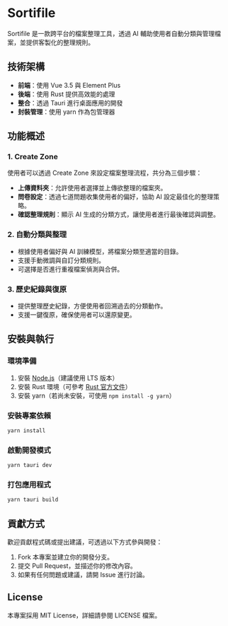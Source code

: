 # Sortifile

Sortifile 是一款跨平台的檔案整理工具，透過 AI 輔助使用者自動分類與管理檔案，並提供客製化的整理規則。

## 技術架構

- **前端**：使用 Vue 3.5 與 Element Plus
- **後端**：使用 Rust 提供高效能的處理
- **整合**：透過 Tauri 進行桌面應用的開發
- **封裝管理**：使用 yarn 作為包管理器

## 功能概述

### 1. **Create Zone**
使用者可以透過 Create Zone 來設定檔案整理流程，共分為三個步驟：
- **上傳資料夾**：允許使用者選擇並上傳欲整理的檔案夾。
- **問卷設定**：透過七道問題收集使用者的偏好，協助 AI 設定最佳化的整理策略。
- **確認整理規則**：顯示 AI 生成的分類方式，讓使用者進行最後確認與調整。

### 2. **自動分類與整理**
- 根據使用者偏好與 AI 訓練模型，將檔案分類至適當的目錄。
- 支援手動微調與自訂分類規則。
- 可選擇是否進行重複檔案偵測與合併。

### 3. **歷史紀錄與復原**
- 提供整理歷史紀錄，方便使用者回溯過去的分類動作。
- 支援一鍵復原，確保使用者可以還原變更。

## 安裝與執行

### **環境準備**
1. 安裝 [Node.js](https://nodejs.org/)（建議使用 LTS 版本）
2. 安裝 Rust 環境（可參考 [Rust 官方文件](https://www.rust-lang.org/)）
3. 安裝 yarn（若尚未安裝，可使用 `npm install -g yarn`）

### **安裝專案依賴**
```sh
yarn install
```

### **啟動開發模式**
```sh
yarn tauri dev
```

### **打包應用程式**
```sh
yarn tauri build
```

## 貢獻方式

歡迎貢獻程式碼或提出建議，可透過以下方式參與開發：
1. Fork 本專案並建立你的開發分支。
2. 提交 Pull Request，並描述你的修改內容。
3. 如果有任何問題或建議，請開 Issue 進行討論。

## License

本專案採用 MIT License，詳細請參閱 LICENSE 檔案。


